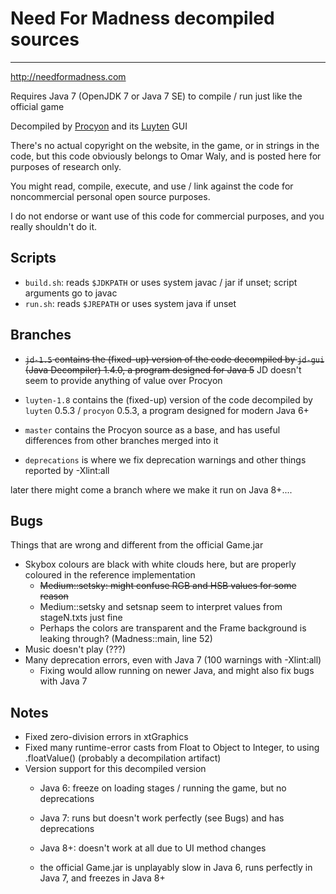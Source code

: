 # Need For Madness decompiled sources
---

http://needformadness.com

Requires Java 7 (OpenJDK 7 or Java 7 SE) to compile / run just like the official game

Decompiled by [Procyon](https://bitbucket.org/mstrobel/procyon) and its [Luyten](https://github.com/deathmarine/Luyten) GUI

There's no actual copyright on the website, in the game, or in strings in the code, but this code obviously belongs to Omar Waly, and is posted here for purposes of research only.

You might read, compile, execute, and use / link against the code for noncommercial personal open source purposes.

I do not endorse or want use of this code for commercial purposes, and you really shouldn't do it.

## Scripts

- `build.sh`: reads `$JDKPATH` or uses system javac / jar if unset; script arguments go to javac
- `run.sh`: reads `$JREPATH` or uses system java if unset

## Branches

- <s>`jd-1.5` contains the (fixed-up) version of the code decompiled by `jd-gui` (Java Decompiler) 1.4.0, a program designed for Java 5</s> JD doesn't seem to provide anything of value over Procyon

- `luyten-1.8` contains the (fixed-up) version of the code decompiled by `luyten` 0.5.3 / `procyon` 0.5.3, a program designed for modern Java 6+

- `master` contains the Procyon source as a base, and has useful differences from other branches merged into it

- `deprecations` is where we fix deprecation warnings and other things reported by -Xlint:all

later there might come a branch where we make it run on Java 8+....

## Bugs
Things that are wrong and different from the official Game.jar

- Skybox colours are black with white clouds here, but are properly coloured in the reference implementation
  - <s>Medium::setsky: might confuse RGB and HSB values for some reason</s>
  - Medium::setsky and setsnap seem to interpret values from stageN.txts just fine
  - Perhaps the colors are transparent and the Frame background is leaking through? (Madness::main, line 52)
- Music doesn't play (???)
- Many deprecation errors, even with Java 7 (100 warnings with -Xlint:all)
  - Fixing would allow running on newer Java, and might also fix bugs with Java 7

## Notes
- Fixed zero-division errors in xtGraphics
- Fixed many runtime-error casts from Float to Object to Integer, to using .floatValue() (probably a decompilation artifact)
- Version support for this decompiled version
  - Java 6: freeze on loading stages / running the game, but no deprecations
  - Java 7: runs but doesn't work perfectly (see Bugs) and has deprecations
  - Java 8+: doesn't work at all due to UI method changes

  - the official Game.jar is unplayably slow in Java 6, runs perfectly in Java 7, and freezes in Java 8+
